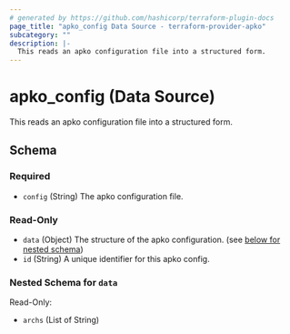 ```yaml
---
# generated by https://github.com/hashicorp/terraform-plugin-docs
page_title: "apko_config Data Source - terraform-provider-apko"
subcategory: ""
description: |-
  This reads an apko configuration file into a structured form.
---
```


# apko_config (Data Source)

This reads an apko configuration file into a structured form.



<!-- schema generated by tfplugindocs -->
## Schema

### Required

- `config` (String) The apko configuration file.

### Read-Only

- `data` (Object) The structure of the apko configuration. (see [below for nested schema](#nestedatt--data))
- `id` (String) A unique identifier for this apko config.

<a id="nestedatt--data"></a>
### Nested Schema for `data`

Read-Only:

- `archs` (List of String)


